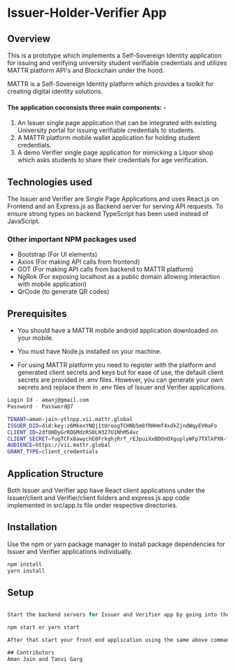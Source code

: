 # Issuer-Holder-Verifier App

## Overview

This is a prototype which implements a Self-Sovereign Identity application for issuing and verifying university student verifiable credentials and utilizes MATTR platform API's and Blockchain under the hood. 

MATTR is a Self-Sovereign Identity platform which provides a toolkit for creating digital identity solutions.

#### The application coconsists three main components: -

1. An Issuer single page application that can be integrated with existing University portal for issuing verifiable credentials to students.
2. A MATTR platform mobile wallet application for holding student credentials.
3. A demo Verifier single page application for mimicking a Liquor shop which asks students to share their credentials for age verification.

## Technologies used

The Issuer and Verifier are Single Page Applications and uses React.js on Frontend and an Express.js as Backend server for serving API requests. To ensure strong types on backend TypeScript has been used instead of JavaScript.

### Other important NPM packages used
* Bootstrap (For UI elements)
* Axios (For making API calls from frontend)
* GOT (For making API calls from backend to MATTR platform)
* NgRok (For exposing localhost as a public domain allowing interaction with mobile application)
* QrCode (to generate QR codes)

## Prerequisites
- You should have a MATTR mobile android application downloaded on your mobile. 

- You must have Node.js installed on your machine.

- For using MATTR platform you need to register with the platform and generated client secrets and keys but for ease of use, the default client secrets are provided in .env files. However, you can generate your own secrets and replace them in .env files of Issuer and Verifier applications.

```bash
Login Id - amanj@gmail.com
Password - Password@7

TENANT=aman-jain-ytlnpp.vii.mattr.global
ISSUER_DID=did:key:z6MkexYNQj1tUroogTCHNb5m8fRHHmf4xdkZjndWqyEVHaFo
CLIENT_ID=2dfOHDyGrROGMdzRS0LH327U1NhM54vc
CLIENT_SECRET=fugTCFx8awychE0FrkqhjRrf_rEJpuiXxBDOnOXguplyWFp7TXlkPXN-fKzgBcAQ
AUDIENCE=https://vii.mattr.global
GRANT_TYPE=client_credentials
```

## Application Structure
Both Issuer and Verifier app have React client applications under the Issuer/client and Verifier/client folders and express.js app code implemented in src/app.ts file under respective directories. 

## Installation

Use the npm or yarn package manager to install package dependencies for Issuer and Verifier applications individually.

```bash
npm install
yarn install
```

## Setup

```javascript

Start the backend servers for Issuer and Verifier app by going into the respective directories and then typing below commands

npm start or yarn start 

After that start your front end application using the same above commands by visiting into Issuer/client and Verifier/client directories

## Contributors
Aman Jain and Tanvi Garg